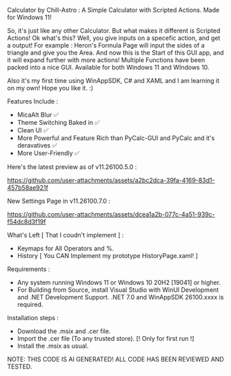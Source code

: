 Calculator by Chill-Astro : A Simple Calculator with Scripted Actions. Made for Windows 11! 

So, it's just like any other Calculator. But what makes it different is Scripted Actions! Ok what's this? Well, you give inputs on a specefic action, and get a output!
For example : Heron's Formula Page will input the sides of a triangle and give you the Area. And now this is the Start of this GUI app, and it will expand further with more actions!
Multiple Functions have been packed into a nice GUI. Available for both Windows 11 and WIndows 10.

Also it's my first time using WinAppSDK, C# and XAML and I am learning it on my own! Hope you like it. :)

Features Include :

- MicaAlt Blur ✅
- Theme Switching Baked in ✅
- Clean UI ✅
- More Powerful and Feature Rich than PyCalc-GUI and PyCalc and it's deravatives ✅
- More User-Friendly ✅

Here's the latest preview as of v11.26100.5.0 :

https://github.com/user-attachments/assets/a2bc2dca-39fa-4169-83d1-457b58ae921f

New Settings Page in v11.26100.7.0 :

https://github.com/user-attachments/assets/dcea1a2b-077c-4a51-939c-f54dc8d3f19f

What's Left [ That I coudn't implement ] :

- Keymaps for All Operators and %. 
- History [ You CAN Implement my prototype HistoryPage.xaml! ]

Requirements :

- Any system running Windows 11 or Windows 10 20H2 [19041] or higher.
- For Building from Source, install Visual Studio with WinUI Development and .NET Development Support. .NET 7.0 and WinAppSDK 26100.xxxx is required.

Installation steps :

- Download the .msix and .cer file.
- Import the .cer file (To any trusted store). [! Only for first run !]
- Install the .msix as usual.

NOTE: THIS CODE IS AI GENERATED! ALL CODE HAS BEEN REVIEWED AND TESTED.
